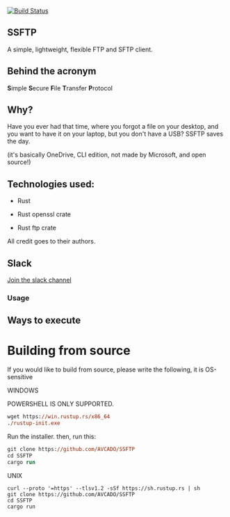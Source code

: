 [![Build Status](https://travis-ci.com/AVCADO/SSFTP.svg?branch=master)](https://travis-ci.com/AVCADO/SSFTP)
## SSFTP
A simple, lightweight, flexible FTP and SFTP client.

## Behind the acronym
**S**imple
**S**ecure
**F**ile
**T**ransfer
**P**rotocol


## Why?
Have you ever had that time, where you forgot a file on
your desktop, and you want to have it on your laptop,
but you don't have a USB? SSFTP saves the day.


(it's basically OneDrive, CLI edition, not made by Microsoft,
and open source!)


## Technologies used:

- Rust

- Rust openssl crate

- Rust ftp crate


All credit goes to their authors.


## Slack

[Join the slack channel](https://join.slack.com/t/ssftpdevelopment/shared_invite/zt-ebx867f9-OJvLwaTESM28Abe5EJyzWA)


### Usage

## Ways to execute

# Building from source

If you would like to build from source,
please write the following,
it is OS-sensitive


WINDOWS

POWERSHELL IS ONLY SUPPORTED.

```ps
wget https://win.rustup.rs/x86_64 
./rustup-init.exe
```
Run the installer.
then,
run this:
```ps
git clone https://github.com/AVCADO/SSFTP
cd SSFTP
cargo run
```

UNIX
``` 
curl --proto '=https' --tlsv1.2 -sSf https://sh.rustup.rs | sh
git clone https://github.com/AVCADO/SSFTP
cd SSFTP
cargo run
```